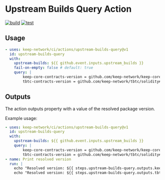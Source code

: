 # Upstream Builds Query Action

[![build](https://github.com/keep-network/upstream-builds-query/actions/workflows/build.yml/badge.svg)](https://github.com/keep-network/upstream-builds-query/actions/workflows/build.yml)
[![test](https://github.com/keep-network/upstream-builds-query/actions/workflows/test.yml/badge.svg)](https://github.com/keep-network/upstream-builds-query/actions/workflows/test.yml)

<!-- TODO: Write documentation -->
## Usage

<!-- prettier-ignore-start -->
```yaml
- uses: keep-network/ci/actions/upstream-builds-query@v1
  id: upstream-builds-query
  with:
    upstream-builds: ${{ github.event.inputs.upstream_builds }}
    fail-on-empty: false # default: true
    query: |
        keep-core-contracts-version = github.com/keep-network/keep-core/solidity#version
        tbtc-contracts-version = github.com/keep-network/tbtc/solidity#version
```
<!-- prettier-ignore-end -->

## Outputs

The action outputs property with a value of the resolved package version.

Example usage:

```yaml
- uses: keep-network/ci/actions/upstream-builds-query@v1
  id: upstream-builds-query
  with:
    upstream-builds: ${{ github.event.inputs.upstream_builds }}
    query: |
        keep-core-contracts-version = github.com/keep-network/keep-core/solidity#version
        tbtc-contracts-version = github.com/keep-network/tbtc/solidity#version
- name: Print resolved version
  run: |
    echo "Resolved version: ${{ steps.upstream-builds-query.outputs.keep-core-contracts-version }}"
    echo "Resolved version: ${{ steps.upstream-builds-query.outputs.tbtc-contracts-version }}"
```
